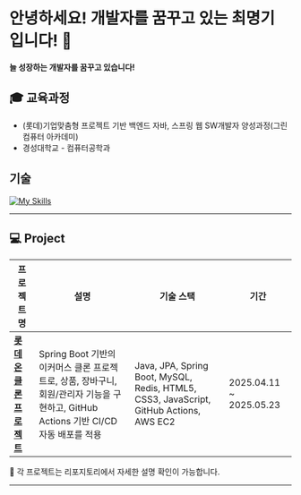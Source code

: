 # 안녕하세요! 개발자를 꿈꾸고 있는 최명기 입니다! 👋

**늘 성장하는 개발자를 꿈꾸고 있습니다!**

## 🎓 교육과정  
- (롯데)기업맞춤형 프로젝트 기반 백엔드 자바, 스프링 웹 SW개발자 양성과정(그린컴퓨터 아카데미)
- 경성대학교 - 컴퓨터공학과

## 기술
[![My Skills](https://skillicons.dev/icons?i=java,spring,mysql,git,html,css,javascript&theme=light)](https://skillicons.dev)




---

## 💻 Project
| **프로젝트명**                                                                   | **설명**                                                                                       | **기술 스택**                                                                              | **기간**                   |
| --------------------------------------------------------------------------- | -------------------------------------------------------------------------------------------- | -------------------------------------------------------------------------------------- | ------------------------ |
| [**롯데온 클론 프로젝트**](https://github.com/greenlotte6/lotte1-lotteon-project-team2)                   | Spring Boot 기반의 이커머스 클론 프로젝트로, 상품, 장바구니, 회원/관리자 기능을 구현하고, GitHub Actions 기반 CI/CD 자동 배포를 적용  | Java, JPA, Spring Boot, MySQL, Redis, HTML5, CSS3, JavaScript, GitHub Actions, AWS EC2 | 2025.04.11 \~ 2025.05.23 |



📁 각 프로젝트는 리포지토리에서 자세한 설명 확인이 가능합니다.

---
